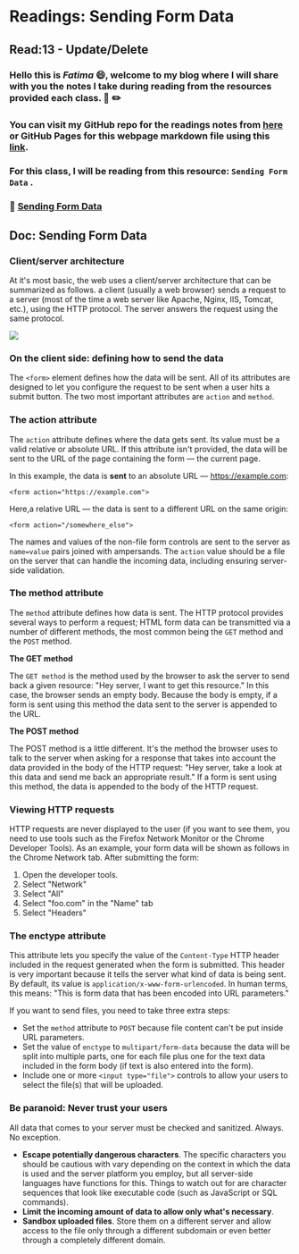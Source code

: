 # Readings: Sending Form Data
## Read:13 - Update/Delete

### Hello this is ***Fatima*** :smile:, welcome to my blog where I will share with you the notes I take during reading from the resources provided each class. :closed_book: :pencil2:
### You can visit my GitHub repo for the readings notes from [here](https://github.com/fati-ma/reading-notes-301) or GitHub Pages for this webpage markdown file using this [link](https://fati-ma.github.io/reading-notes-301/read-13).

### For this class, I will be reading from this resource: `Sending Form Data` .

### :pushpin: [Sending Form Data](https://developer.mozilla.org/en-US/docs/Learn/Forms/Sending_and_retrieving_form_data)


## Doc: Sending Form Data


### Client/server architecture

At it's most basic, the web uses a client/server architecture that can be summarized as follows. a client (usually a web browser) sends a request to a server (most of the time a web server like Apache, Nginx, IIS, Tomcat, etc.), using the HTTP protocol. The server answers the request using the same protocol.

![](https://developer.mozilla.org/files/4291/client-server.png)


### On the client side: defining how to send the data

The `<form>` element defines how the data will be sent. All of its attributes are designed to let you configure the request to be sent when a user hits a submit button. The two most important attributes are `action` and `method`.


### The action attribute

The `action` attribute defines where the data gets sent. Its value must be a valid relative or absolute URL. If this attribute isn't provided, the data will be sent to the URL of the page containing the form — the current page.


In this example, the data is **sent** to an absolute URL — https://example.com:
```
<form action="https://example.com">
```

Here,a relative URL — the data is sent to a different URL on the same origin:

```
<form action="/somewhere_else">
```

The names and values of the non-file form controls are sent to the server as `name=value` pairs joined with ampersands. The `action` value should be a file on the server that can handle the incoming data, including ensuring server-side validation. 


### The method attribute

The `method` attribute defines how data is sent. The HTTP protocol provides several ways to perform a request; HTML form data can be transmitted via a number of different methods, the most common being the `GET` method and the `POST` method.


**The GET method**

The `GET method` is the method used by the browser to ask the server to send back a given resource: "Hey server, I want to get this resource." In this case, the browser sends an empty body. Because the body is empty, if a form is sent using this method the data sent to the server is appended to the URL.


**The POST method**

The POST method is a little different. It's the method the browser uses to talk to the server when asking for a response that takes into account the data provided in the body of the HTTP request: "Hey server, take a look at this data and send me back an appropriate result." If a form is sent using this method, the data is appended to the body of the HTTP request.


### Viewing HTTP requests

HTTP requests are never displayed to the user (if you want to see them, you need to use tools such as the Firefox Network Monitor or the Chrome Developer Tools). As an example, your form data will be shown as follows in the Chrome Network tab. After submitting the form:

   1. Open the developer tools.
   2. Select "Network"
   3. Select "All"
   4. Select "foo.com" in the "Name" tab
   5. Select "Headers"


### The enctype attribute

This attribute lets you specify the value of the `Content-Type` HTTP header included in the request generated when the form is submitted. This header is very important because it tells the server what kind of data is being sent. By default, its value is `application/x-www-form-urlencoded`. In human terms, this means: "This is form data that has been encoded into URL parameters."

If you want to send files, you need to take three extra steps:

  - Set the `method` attribute to `POST` because file content can't be put inside URL parameters.
  - Set the value of `enctype` to `multipart/form-data` because the data will be split into multiple parts, one for each file plus one for the text data included in the form body (if text is also entered into the form).
  - Include one or more `<input type="file">` controls to allow your users to select the file(s) that will be uploaded.
   

### Be paranoid: Never trust your users

All data that comes to your server must be checked and sanitized. Always. No exception.

  - **Escape potentially dangerous characters**. The specific characters you should be cautious with vary depending on the context in which the data is used and the server platform you employ, but all server-side languages have functions for this. Things to watch out for are character sequences that look like executable code (such as JavaScript or SQL commands).
  - **Limit the incoming amount of data to allow only what's necessary**.
  - **Sandbox uploaded files**. Store them on a different server and allow access to the file only through a different subdomain or even better through a completely different domain.
